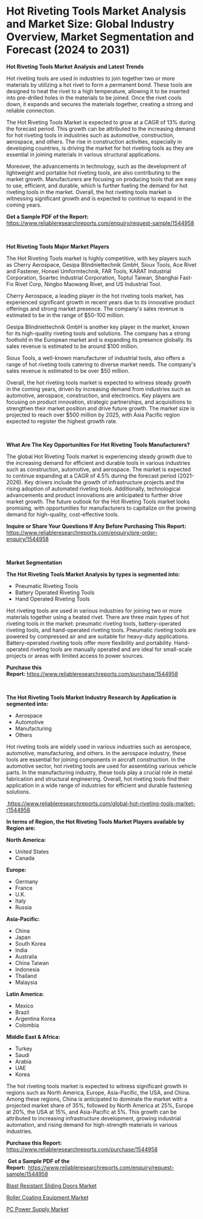 <p><h1>Hot Riveting Tools Market Analysis and Market Size: Global Industry Overview, Market Segmentation and Forecast (2024 to 2031)</h1></p><p><strong>Hot Riveting Tools Market Analysis and Latest Trends</strong></p>
<p><p>Hot riveting tools are used in industries to join together two or more materials by utilizing a hot rivet to form a permanent bond. These tools are designed to heat the rivet to a high temperature, allowing it to be inserted into pre-drilled holes in the materials to be joined. Once the rivet cools down, it expands and secures the materials together, creating a strong and reliable connection.</p><p>The Hot Riveting Tools Market is expected to grow at a CAGR of 13% during the forecast period. This growth can be attributed to the increasing demand for hot riveting tools in industries such as automotive, construction, aerospace, and others. The rise in construction activities, especially in developing countries, is driving the market for hot riveting tools as they are essential in joining materials in various structural applications.</p><p>Moreover, the advancements in technology, such as the development of lightweight and portable hot riveting tools, are also contributing to the market growth. Manufacturers are focusing on producing tools that are easy to use, efficient, and durable, which is further fueling the demand for hot riveting tools in the market. Overall, the hot riveting tools market is witnessing significant growth and is expected to continue to expand in the coming years.</p></p>
<p><strong>Get a Sample PDF of the Report:&nbsp;</strong> <a href="https://www.reliableresearchreports.com/enquiry/request-sample/1544958">https://www.reliableresearchreports.com/enquiry/request-sample/1544958</a></p>
<p>&nbsp;</p>
<p><strong>Hot Riveting Tools Major Market Players</strong></p>
<p><p>The Hot Riveting Tools market is highly competitive, with key players such as Cherry Aerospace, Gesipa Blindniettechnik GmbH, Sioux Tools, Ace Rivet and Fastener, Honsel Umformtechnik, FAR Tools, KARAT Industrial Corporation, Soartec Industrial Corporation, Toptul Taiwan, Shanghai Fast-Fix Rivet Corp, Ningbo Maowang Rivet, and US Industrial Tool.</p><p>Cherry Aerospace, a leading player in the hot riveting tools market, has experienced significant growth in recent years due to its innovative product offerings and strong market presence. The company's sales revenue is estimated to be in the range of $50-100 million.</p><p>Gesipa Blindniettechnik GmbH is another key player in the market, known for its high-quality riveting tools and solutions. The company has a strong foothold in the European market and is expanding its presence globally. Its sales revenue is estimated to be around $100 million.</p><p>Sioux Tools, a well-known manufacturer of industrial tools, also offers a range of hot riveting tools catering to diverse market needs. The company's sales revenue is estimated to be over $50 million.</p><p>Overall, the hot riveting tools market is expected to witness steady growth in the coming years, driven by increasing demand from industries such as automotive, aerospace, construction, and electronics. Key players are focusing on product innovation, strategic partnerships, and acquisitions to strengthen their market position and drive future growth. The market size is projected to reach over $500 million by 2025, with Asia Pacific region expected to register the highest growth rate.</p></p>
<p>&nbsp;</p>
<p><strong>What Are The Key Opportunities For Hot Riveting Tools Manufacturers?</strong></p>
<p><p>The global Hot Riveting Tools market is experiencing steady growth due to the increasing demand for efficient and durable tools in various industries such as construction, automotive, and aerospace. The market is expected to continue expanding at a CAGR of 4.5% during the forecast period (2021-2026). Key drivers include the growth of infrastructure projects and the rising adoption of automated riveting tools. Additionally, technological advancements and product innovations are anticipated to further drive market growth. The future outlook for the Hot Riveting Tools market looks promising, with opportunities for manufacturers to capitalize on the growing demand for high-quality, cost-effective tools.</p></p>
<p><strong>Inquire or Share Your Questions If Any Before Purchasing This Report:</strong> <a href="https://www.reliableresearchreports.com/enquiry/pre-order-enquiry/1544958">https://www.reliableresearchreports.com/enquiry/pre-order-enquiry/1544958</a></p>
<p>&nbsp;</p>
<p><strong>Market Segmentation</strong></p>
<p><strong>The Hot Riveting Tools Market Analysis by types is segmented into:</strong></p>
<p><ul><li>Pneumatic Riveting Tools</li><li>Battery Operated Riveting Tools</li><li>Hand Operated Riveting Tools</li></ul></p>
<p><p>Hot riveting tools are used in various industries for joining two or more materials together using a heated rivet. There are three main types of hot riveting tools in the market: pneumatic riveting tools, battery-operated riveting tools, and hand-operated riveting tools. Pneumatic riveting tools are powered by compressed air and are suitable for heavy-duty applications. Battery-operated riveting tools offer more flexibility and portability. Hand-operated riveting tools are manually operated and are ideal for small-scale projects or areas with limited access to power sources.</p></p>
<p><strong>Purchase this Report:&nbsp;</strong><a href="https://www.reliableresearchreports.com/purchase/1544958">https://www.reliableresearchreports.com/purchase/1544958</a></p>
<p>&nbsp;</p>
<p><strong>The Hot Riveting Tools Market Industry Research by Application is segmented into:</strong></p>
<p><ul><li>Aerospace</li><li>Automotive</li><li>Manufacturing</li><li>Others</li></ul></p>
<p><p>Hot riveting tools are widely used in various industries such as aerospace, automotive, manufacturing, and others. In the aerospace industry, these tools are essential for joining components in aircraft construction. In the automotive sector, hot riveting tools are used for assembling various vehicle parts. In the manufacturing industry, these tools play a crucial role in metal fabrication and structural engineering. Overall, hot riveting tools find their application in a wide range of industries for efficient and durable fastening solutions.</p></p>
<p><a href="https://www.reliableresearchreports.com/global-hot-riveting-tools-market-r1544958">&nbsp;https://www.reliableresearchreports.com/global-hot-riveting-tools-market-r1544958</a></p>
<p><strong>In terms of Region, the Hot Riveting Tools Market Players available by Region are:</strong></p>
<p>
    <p> <strong> North America: </strong>
        <ul>
            <li>United States</li>
            <li>Canada</li>
        </ul>
        </p> 
    <p> <strong> Europe: </strong>
        <ul>
            <li>Germany</li>
            <li>France</li>
            <li>U.K.</li>
            <li>Italy</li>
            <li>Russia</li>
        </ul>
        </p> 
    <p> <strong> Asia-Pacific: </strong>
        <ul>
            <li>China</li>
            <li>Japan</li>
            <li>South Korea</li>
            <li>India</li>
            <li>Australia</li>
            <li>China Taiwan</li>
            <li>Indonesia</li>
            <li>Thailand</li>
            <li>Malaysia</li>
        </ul>
        </p> 
    <p> <strong> Latin America: </strong>
        <ul>
            <li>Mexico</li>
            <li>Brazil</li>
            <li>Argentina Korea</li>
            <li>Colombia</li>
        </ul>
        </p> 
    <p> <strong> Middle East & Africa: </strong>
        <ul>
            <li>Turkey</li>
            <li>Saudi</li>
            <li>Arabia</li>
            <li>UAE</li>
            <li>Korea</li>
        </ul>
    </p>
    </p>
<p><p>The hot riveting tools market is expected to witness significant growth in regions such as North America, Europe, Asia-Pacific, the USA, and China. Among these regions, China is anticipated to dominate the market with a projected market share of 35%, followed by North America at 25%, Europe at 20%, the USA at 15%, and Asia-Pacific at 5%. This growth can be attributed to increasing infrastructure development, growing industrial automation, and rising demand for high-strength materials in various industries.</p></p>
<p><strong>Purchase this Report: </strong><a href="https://www.reliableresearchreports.com/purchase/1544958">https://www.reliableresearchreports.com/purchase/1544958</a></p>
<p>&nbsp;<strong>Get a Sample PDF of the Report:&nbsp;&nbsp;</strong><a href="https://www.reliableresearchreports.com/enquiry/request-sample/1544958">https://www.reliableresearchreports.com/enquiry/request-sample/1544958</a></p>
<p><strong></strong></p>
<p><p><a href="https://github.com/edytherolanlouisejk1miz0wig/Market-Research-Report-List-2/blob/main/blast-resistant-sliding-doors-market.md">Blast Resistant Sliding Doors Market</a></p><p><a href="https://github.com/peachesmcdowel1/Market-Research-Report-List-2/blob/main/roller-coating-equipment-market.md">Roller Coating Equipment Market</a></p><p><a href="https://meowing-canidae-761.notion.site/PC-Power-Supply-Market-Exploring-Market-Share-Market-Trends-and-Future-Growth-075a931258c44a0091907d66a2f0d998">PC Power Supply Market</a></p></p>